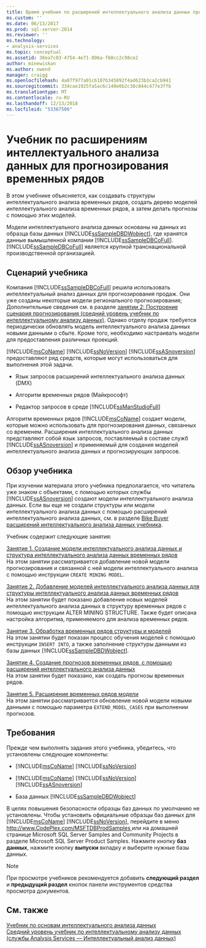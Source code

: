 ```yaml
---
title: Время учебник по расширений интеллектуального анализа данных прогнозирования рядов | Документация Майкрософт
ms.custom: ''
ms.date: 06/13/2017
ms.prod: sql-server-2014
ms.reviewer: ''
ms.technology:
- analysis-services
ms.topic: conceptual
ms.assetid: 38ea7c03-4754-4e71-896a-f68cc2c98ce2
author: minewiskan
ms.author: owend
manager: craigg
ms.openlocfilehash: 4a07f977a01c6107b345892f4ad623b3ca2cb941
ms.sourcegitcommit: 334cae1925fa5ac6c140e0b2c38c844c477e3ffb
ms.translationtype: MT
ms.contentlocale: ru-RU
ms.lasthandoff: 12/13/2018
ms.locfileid: "53367506"
---
```

# <a name="time-series-prediction-dmx-tutorial"></a>Учебник по расширениям интеллектуального анализа данных для прогнозирования временных рядов
  В этом учебнике объясняется, как создавать структуры интеллектуального анализа временных рядов, создать дерево моделей интеллектуального анализа временных рядов, а затем делать прогнозы с помощью этих моделей.  
  
 Модели интеллектуального анализа данных основаны на данных из образца базы данных [!INCLUDE[ssSampleDBDWobject](../includes/sssampledbdwobject-md.md)], где хранятся данные вымышленной компании [!INCLUDE[ssSampleDBCoFull](../includes/sssampledbcofull-md.md)]. [!INCLUDE[ssSampleDBCoFull](../includes/sssampledbcofull-md.md)] является крупной транснациональной производственной организацией.  
  
## <a name="tutorial-scenario"></a>Сценарий учебника  
 Компания [!INCLUDE[ssSampleDBCoFull](../includes/sssampledbcofull-md.md)] решила использовать интеллектуальный анализ данных для прогнозирования продаж. Они уже созданы некоторые модели регионального прогнозирования; Дополнительные сведения см. в разделе [занятии 2: Построение сценария прогнозирования &#40;средний уровень учебник по интеллектуальному анализу данных&#41;](../../2014/tutorials/lesson-2-building-a-forecasting-scenario-intermediate-data-mining-tutorial.md). Однако отделу продаж требуется периодически обновлять модель интеллектуального анализа данных новыми данными о сбыте. Кроме того, необходимо настраивать модели для предоставления различных проекций.  
  
 [!INCLUDE[msCoName](../includes/msconame-md.md)] [!INCLUDE[ssNoVersion](../includes/ssnoversion-md.md)] [!INCLUDE[ssASnoversion](../includes/ssasnoversion-md.md)] предоставляют ряд средств, которые могут использоваться для выполнения этой задачи.  
  
-   Язык запросов расширений интеллектуального анализа данных (DMX)  
  
-   Алгоритм временных рядов (Майкрософт)  
  
-   Редактор запросов в среде [!INCLUDE[ssManStudioFull](../includes/ssmanstudiofull-md.md)]  
  
 Алгоритм временных рядов [!INCLUDE[msCoName](../includes/msconame-md.md)] создает модели, которые можно использовать для прогнозирования данных, связанных со временем. Расширения интеллектуального анализа данных представляют собой язык запросов, поставляемый в составе служб [!INCLUDE[ssASnoversion](../includes/ssasnoversion-md.md)] и применяемый для создания моделей интеллектуального анализа данных и прогнозирующих запросов.  
  
## <a name="what-you-will-learn"></a>Обзор учебника  
 При изучении материала этого учебника предполагается, что читатель уже знаком с объектами, с помощью которых службы [!INCLUDE[ssASnoversion](../includes/ssasnoversion-md.md)] создают модели интеллектуального анализа данных. Если вы еще не создали структуры или модели интеллектуального анализа данных с помощью расширений интеллектуального анализа данных, см. в разделе [Bike Buyer расширений интеллектуального анализа данных учебника](../../2014/tutorials/bike-buyer-dmx-tutorial.md).  
  
 Учебник содержит следующие занятия:  
  
 [Занятие 1. Создание модели интеллектуального анализа данных и структура интеллектуального анализа данных временных рядов](../../2014/tutorials/lesson-1-creating-a-time-series-mining-model-and-mining-structure.md)  
 На этом занятии рассматривается добавление новой модели прогнозирования и связанной с ней модели интеллектуального анализа с помощью инструкции `CREATE MINING MODEL`.  
  
 [Занятие 2. Добавление моделей интеллектуального анализа данных для структуры интеллектуального анализа данных временных рядов](../../2014/tutorials/lesson-2-adding-mining-models-to-the-time-series-mining-structure.md)  
 На этом занятии будет показано добавление новых моделей интеллектуального анализа данных в структуру временных рядов с помощью инструкции ALTER MINING STRUCTURE. Также будет описана настройка алгоритма, применяемого для анализа временных рядов.  
  
 [Занятие 3. Обработка временных рядов структуры и моделей](../../2014/tutorials/lesson-3-processing-the-time-series-structure-and-models.md)  
 На этом занятии будет показан процесс обучения моделей с помощью инструкции `INSERT INTO`, а также заполнение структуры данными из базы данных [!INCLUDE[ssSampleDBDWobject](../includes/sssampledbdwobject-md.md)].  
  
 [Занятие 4. Создание прогнозов временных рядов, с помощью расширений интеллектуального анализа данных](../../2014/tutorials/lesson-4-creating-time-series-predictions-using-dmx.md)  
 На этом занятии будет показано, как создать прогнозы временных рядов.  
  
 [Занятие 5. Расширение временных рядов модели](../../2014/tutorials/lesson-5-extending-the-time-series-model.md)  
 На этом занятии рассматривается обновление новой модели новыми данными с помощью параметра `EXTEND_MODEL_CASES` при выполнении прогнозов.  
  
## <a name="requirements"></a>Требования  
 Прежде чем выполнять задания этого учебника, убедитесь, что установлены следующие компоненты:  
  
-   [!INCLUDE[msCoName](../includes/msconame-md.md)] [!INCLUDE[ssNoVersion](../includes/ssnoversion-md.md)]  
  
-   [!INCLUDE[msCoName](../includes/msconame-md.md)] [!INCLUDE[ssNoVersion](../includes/ssnoversion-md.md)] [!INCLUDE[ssASnoversion](../includes/ssasnoversion-md.md)]  
  
-   База данных [!INCLUDE[ssSampleDBDWobject](../includes/sssampledbdwobject-md.md)]  
  
 В целях повышения безопасности образцы баз данных по умолчанию не установлены. Чтобы установить официальные образцы баз данных для [!INCLUDE[msCoName](../includes/msconame-md.md)] [!INCLUDE[ssNoVersion](../includes/ssnoversion-md.md)], перейдите в меню [ http://www.CodePlex.com/MSFTDBProdSamples ](https://go.microsoft.com/fwlink/?LinkId=88417) или на домашней странице Microsoft SQL Server Samples and Community Projects в разделе Microsoft SQL Server Product Samples. Нажмите кнопку **баз данных**, нажмите кнопку **выпуски** вкладку и выберите нужные базы данных.  
  
> [!NOTE]  
>  При просмотре учебников рекомендуется добавить **следующий раздел** и **предыдущий раздел** кнопок панели инструментов средства просмотра документов.  
  
## <a name="see-also"></a>См. также  
 [Учебник по основам интеллектуального анализа данных](../../2014/tutorials/basic-data-mining-tutorial.md)   
 [Средний уровень учебник по интеллектуальному анализу данных &#40;службы Analysis Services — Интеллектуальный анализ данных&#41;](../../2014/tutorials/intermediate-data-mining-tutorial-analysis-services-data-mining.md)  
  
  

